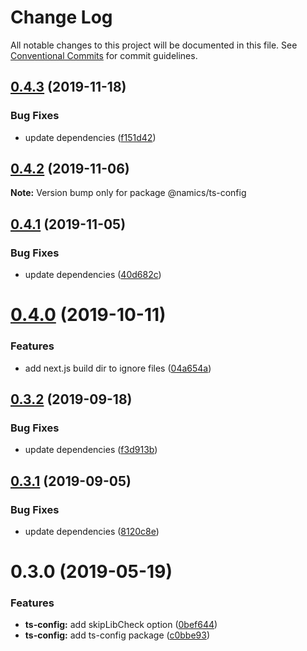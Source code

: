 # Change Log

All notable changes to this project will be documented in this file.
See [Conventional Commits](https://conventionalcommits.org) for commit guidelines.

## [0.4.3](https://github.com/namics/frontend-defaults/compare/@namics/ts-config@0.4.2...@namics/ts-config@0.4.3) (2019-11-18)


### Bug Fixes

* update dependencies ([f151d42](https://github.com/namics/frontend-defaults/commit/f151d4275056f78a59d0f992b5fcb17489244027))





## [0.4.2](https://github.com/namics/frontend-defaults/compare/@namics/ts-config@0.4.1...@namics/ts-config@0.4.2) (2019-11-06)

**Note:** Version bump only for package @namics/ts-config

## [0.4.1](https://github.com/namics/frontend-defaults/compare/@namics/ts-config@0.4.0...@namics/ts-config@0.4.1) (2019-11-05)

### Bug Fixes

-   update dependencies ([40d682c](https://github.com/namics/frontend-defaults/commit/40d682c7f67ed7990295c171b6898b74a52ebb70))

# [0.4.0](https://github.com/namics/frontend-defaults/compare/@namics/ts-config@0.3.2...@namics/ts-config@0.4.0) (2019-10-11)

### Features

-   add next.js build dir to ignore files ([04a654a](https://github.com/namics/frontend-defaults/commit/04a654aa98752f55f7097b00e808641539d7ea66))

## [0.3.2](https://github.com/namics/frontend-defaults/compare/@namics/ts-config@0.3.1...@namics/ts-config@0.3.2) (2019-09-18)

### Bug Fixes

-   update dependencies ([f3d913b](https://github.com/namics/frontend-defaults/commit/f3d913b))

## [0.3.1](https://github.com/namics/frontend-defaults/compare/@namics/ts-config@0.3.0...@namics/ts-config@0.3.1) (2019-09-05)

### Bug Fixes

-   update dependencies ([8120c8e](https://github.com/namics/frontend-defaults/commit/8120c8e))

# 0.3.0 (2019-05-19)

### Features

-   **ts-config:** add skipLibCheck option ([0bef644](https://github.com/namics/frontend-defaults/commit/0bef644))
-   **ts-config:** add ts-config package ([c0bbe93](https://github.com/namics/frontend-defaults/commit/c0bbe93))
